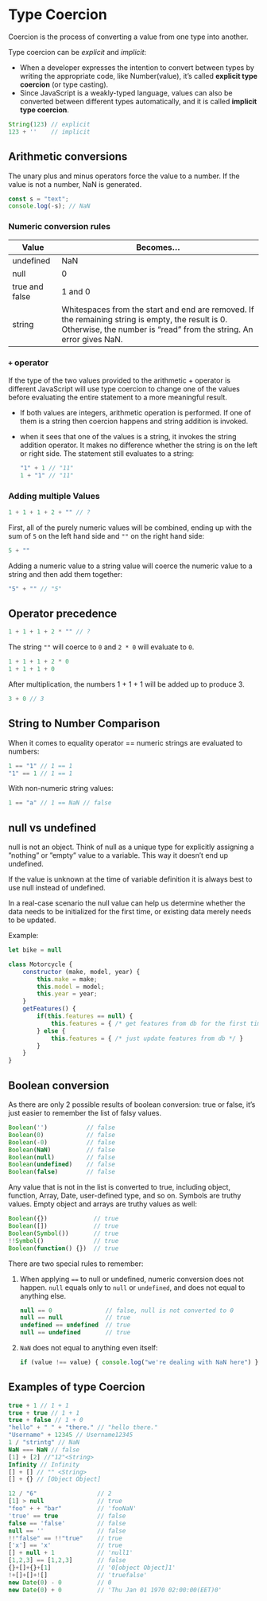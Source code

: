 # Type Coercion

Coercion is the process of converting a value from one type into another.

Type coercion can be *explicit* and *implicit*:

- When a developer expresses the intention to convert between types by writing the appropriate code, like Number(value), it’s called **explicit type coercion** (or type casting).
- Since JavaScript is a weakly-typed language, values can also be converted between different types automatically, and it is called **implicit type coercion**.

```javascript
String(123) // explicit
123 + ''    // implicit
```

## Arithmetic conversions

The unary plus and minus operators force the value to a number. If the value is not a number, NaN is generated.

```javascript
const s = "text";
console.log(-s); // NaN
```

### Numeric conversion rules

Value          | Becomes…
---------------|------------------------------------------------------------------------------------------------------------------------------------------------------------------------
undefined      | NaN
null           | 0
true and false | 1 and 0
string         | Whitespaces from the start and end are removed. If the remaining string is empty, the result is 0. Otherwise, the number is “read” from the string. An error gives NaN.

### `+` operator

If the type of the two values provided to the arithmetic + operator is different JavaScript will use type coercion to change one of the values before evaluating the entire statement to a more meaningful result.

- If both values are integers, arithmetic operation is performed. If one of them is a string then coercion happens and string addition is invoked.
- when it sees that one of the values is a string, it invokes the string addition operator. It makes no difference whether the string is on the left or right side. The statement still evaluates to a string:

    ```javascript
    "1" + 1 // "11"
    1 + "1" // "11"
    ```

### Adding multiple Values

```javascript
1 + 1 + 1 + 2 + "" // ?
```

First, all of the purely numeric values will be combined, ending up with the sum of `5` on the left hand side and `""` on the right hand side:

```javascript
5 + ""
```

Adding a numeric value to a string value will coerce the numeric value to a string and then add them together:

```javascript
"5" + "" // "5"
```

## Operator precedence

```javascript
1 + 1 + 1 + 2 * "" // ?
```

The string `""` will coerce to `0` and `2 * 0` will evaluate to `0`.

```javascript
1 + 1 + 1 + 2 * 0
1 + 1 + 1 + 0
```

After multiplication, the numbers 1 + 1 + 1 will be added up to produce 3.

```javascript
3 + 0 // 3
```

## String to Number Comparison

When it comes to equality operator == numeric strings are evaluated to numbers:

```javascript
1 == "1" // 1 == 1
"1" == 1 // 1 == 1
```

With non-numeric string values:

```javascript
1 == "a" // 1 == NaN // false
```

## null vs undefined

null is not an object. Think of null as a unique type for explicitly assigning a ”nothing” or ”empty” value to a variable. This way it doesn’t end up undefined.

If the value is unknown at the time of variable definition it is always best to use null instead of undefined.

In a real-case scenario the null value can help us determine whether the data needs to be initialized for the first time, or existing data merely needs to be updated.

Example:

```javascript
let bike = null

class Motorcycle {
    constructor (make, model, year) {
        this.make = make;
        this.model = model;
        this.year = year;
    }
    getFeatures() {
        if(this.features == null) {
            this.features = { /* get features from db for the first time */ }
        } else {
            this.features = { /* just update features from db */ }
        }
    }
}
```

## Boolean conversion

As there are only 2 possible results of boolean conversion: true or false, it’s just easier to remember the list of falsy values.

```javascript
Boolean('')           // false
Boolean(0)            // false
Boolean(-0)           // false
Boolean(NaN)          // false
Boolean(null)         // false
Boolean(undefined)    // false
Boolean(false)        // false
```

Any value that is not in the list is converted to true, including object, function, Array, Date, user-defined type, and so on. Symbols are truthy values. Empty object and arrays are truthy values as well:

```javascript
Boolean({})             // true
Boolean([])             // true
Boolean(Symbol())       // true
!!Symbol()              // true
Boolean(function() {})  // true
```

There are two special rules to remember:

1. When applying `==` to null or undefined, numeric conversion does not happen. `null` equals only to `null` or `undefined`, and does not equal to anything else.

    ```javascript
    null == 0               // false, null is not converted to 0
    null == null            // true
    undefined == undefined  // true
    null == undefined       // true
    ```

2. `NaN` does not equal to anything even itself:

    ```javascript
    if (value !== value) { console.log("we're dealing with NaN here") }
    ```

## Examples of type Coercion

```javascript
true + 1 // 1 + 1
true + true // 1 + 1
true + false // 1 + 0
"hello" + " " + "there." // "hello there."
"Username" + 12345 // Username12345
1 / "strintg" // NaN
NaN === NaN // false
[1] + [2] //"12"<String>
Infinity // Infinity
[] + [] // "" <String>
[] + {} // [Object Object]
```

```javascript
12 / "6"                 // 2
[1] > null               // true
"foo" + + "bar"          // 'fooNaN'
'true' == true           // false
false == 'false'         // false
null == ''               // false
!!"false" == !!"true"    // true
['x'] == 'x'             // true 
[] + null + 1            // 'null1'
[1,2,3] == [1,2,3]       // false
{}+[]+{}+[1]             // '0[object Object]1'
!+[]+[]+![]              // 'truefalse'
new Date(0) - 0          // 0
new Date(0) + 0          // 'Thu Jan 01 1970 02:00:00(EET)0'
```
